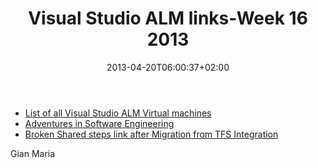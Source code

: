 ﻿---
title: "Visual Studio ALM links-Week 16  2013"
description: ""
date: 2013-04-20T06:00:37+02:00
draft: false
tags: [Visual Studio ALM]
categories: [Visual Studio ALM]
---
- [List of all Visual Studio ALM Virtual machines](http://blogs.msdn.com/b/briankel/archive/2013/04/17/list-of-all-visual-studio-alm-virtual-machines.aspx)
- [Adventures in Software Engineering](http://www.clearmindsoftware.com/post/ALM-State-of-the-Industry-Reports-which-one-is-right.aspx)
- [Broken Shared steps link after Migration from TFS Integration](http://blogs.msdn.com/b/broken_shared_steps_link_after_migration_from_tfs_integration_platform/archive/2012/11/05/broken-shared-steps-link-after-migration-from-tfs-integration-platform.aspx)

Gian Maria
